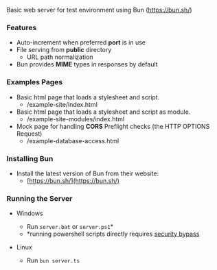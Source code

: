 Basic web server for test environment using Bun (https://bun.sh/)

### Features

- Auto-increment when preferred **port** is in use
- File serving from **public** directory
  - URL path normalization
- Bun provides **MIME** types in responses by default

### Examples Pages

- Basic html page that loads a stylesheet and script.
  - /example-site/index.html
- Basic html page that loads a stylesheet and script as module.
  - /example-site-modules/index.html
- Mock page for handling **CORS** Preflight checks (the HTTP OPTIONS Request)
  - /example-database-access.html

### Installing Bun

- Install the latest version of Bun from their website:
  - [https://bun.sh/](https://bun.sh/)

### Running the Server

- Windows

  - Run `server.bat` or `server.ps1`\*
  - \*running powershell scripts directly requires [security bypass](https://learn.microsoft.com/en-us/powershell/module/microsoft.powershell.core/about/about_run_with_powershell?view=powershell-7.4)

- Linux
  - Run `bun server.ts`
